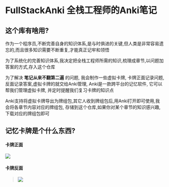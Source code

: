 # FullStackAnki 全栈工程师的Anki笔记

## 这个库有啥用?

作为一个程序员,不断完善自身的知识体系,是与时俱进的关键,但人类是非常容易遗忘的,而且很多知识需要不断重复,才能真正记牢和领悟

为了系统化的完善知识体系,我决定把全栈工程师所需的知识,梳理成章节,以问题加答案的方式,存入这个仓库

为了解决 **笔记从来不翻第二遍** 的问题, 我会制作一些虚拟卡牌, 卡牌正面记录问题,反面记录答案,虚拟卡牌的就交给Anki管理, Anki是一款跨平台的记忆软件, 它可以帮我们管理虚拟卡牌, 并定时提醒我们复习卡牌的知识点

Anki支持将虚拟卡牌导出为牌组包,其它人收到牌组包后,用Anki打开即可使用,我会将各章节内容对应的牌组包, 存储到这个仓库,如果你对某个章节的知识感兴趣,下载对应的牌组包即可

## 记忆卡牌是个什么东西?

#### 卡牌正面

![](https://upload-images.jianshu.io/upload_images/3203841-508c4391b6db200a.png)


#### 卡牌反面

> ![](https://upload-images.jianshu.io/upload_images/3203841-78844fffd21d3c42.png)





